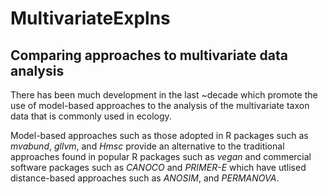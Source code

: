 <h1>MultivariateExplns</h1>
<h2>Comparing approaches to multivariate data analysis</h2>

There has been much development in the last ~decade which promote the use of
model-based approaches to the analysis of the multivariate taxon data that
is commonly used in ecology.

Model-based approaches such as those adopted in R packages such as _mvabund_, _gllvm_, and
_Hmsc_ provide an alternative to the traditional approaches found in popular R
packages such as _vegan_ and commercial software packages such as _CANOCO_ and 
_PRIMER-E_ which have utlised distance-based approaches such as _ANOSIM_, and 
_PERMANOVA_.